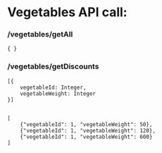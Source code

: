 # Vegetables API call:

### /vegetables/getAll
    { }

### /vegetables/getDiscounts
	[{
		vegetableId: Integer,
		vegetableWeight: Integer
	}]


    [
		{"vegetableId": 1, "vegetableWeight": 50},
		{"vegetableId": 1, "vegetableWeight": 120},
		{"vegetableId": 1, "vegetableWeight": 600}
	]

